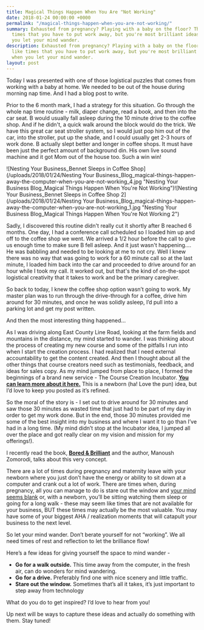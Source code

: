 ```yaml
---
title: Magical Things Happen When You Are "Not Working"
date: 2018-01-24 00:00:00 +0000
permalink: "/magical-things-happen-when-you-are-not-working/"
summary: Exhausted from pregnancy? Playing with a baby on the floor? These seem like
  times that you have to put work away, but you're most brilliant ideas can come when
  you let your mind wander.
description: Exhausted from pregnancy? Playing with a baby on the floor? These seem
  like times that you have to put work away, but you're most brilliant ideas can come
  when you let your mind wander.
layout: post
---
```

Today I was presented with one of those logistical puzzles that comes from working with a baby at home. We needed to be out of the house during morning nap time. And I had a blog post to write.

Prior to the 6 month mark, I had a strategy for this situation. Go through the whole nap time routine - milk, diaper change, read a book, and then into the car seat. B would usually fall asleep during the 10 minute drive to the coffee shop. And if he didn't, a quick walk around the block would do the trick. We have this great car seat stroller system, so I would just pop him out of the car, into the stroller, put up the shade, and I could usually get 2-3 hours of work done. B actually slept better and longer in coffee shops. It must have been just the perfect amount of background din. His own live sound machine and it got Mom out of the house too. Such a win win!

![Nesting Your Business_Bennet Sleeps in Coffee Shop](/uploads/2018/01/24/Nesting Your Business_Blog_magical-things-happen-away-the-computer-when-you-are-not-working_4.jpg "Nesting Your Business Blog_Magical Things Happen When You're Not Working")![Nesting Your Business_Bennet Sleeps in Coffee Shop 2](/uploads/2018/01/24/Nesting Your Business_Blog_magical-things-happen-away-the-computer-when-you-are-not-working_1.jpg "Nesting Your Business Blog_Magical Things Happen When You're Not Working 2")

Sadly, I discovered this routine didn't really cut it shortly after B reached 6 months. One day, I had a conference call scheduled so I loaded him up and off to the coffee shop we went. We arrived a 1/2 hour before the call to give us enough time to make sure B fell asleep. And it just wasn't happening…. He was babbling and needed to be looking at me to not cry. Well I knew there was no way that was going to work for a 60 minute call so at the last minute, I loaded him back into the car and proceeded to drive around for an hour while I took my call. It worked out, but that's the kind of on-the-spot logistical creativity that it takes to work and be the primary caregiver. 

So back to today, I knew the coffee shop option wasn’t going to work. My master plan was to run through the drive-through for a coffee, drive him around for 30 minutes, and once he was solidly asleep, I’d pull into a parking lot and get my post written. 

And then the most interesting thing happened...

As I was driving along East County Line Road, looking at the farm fields and mountains in the distance, my mind started to wander. I was thinking about the process of creating my new course and some of the pitfalls I run into when I start the creation process. I had realized that I need external accountability to get the content created. And then I thought about all the other things that course creators need such as testimonials, feedback, and ideas for sales copy. As my mind jumped from place to place, I formed the beginnings of a brand new service - The Course Creation Incubator. [**You can learn more about it here.**](https://go.nestingyourbusiness.com/course_creation_incubator_interest "Nesting Your Business_Course Creation Incubator") This is a newborn (ha! Love the pun) idea, but I’d love to keep you posted as it’s refined.

So the moral of the story is - I set out to drive around for 30 minutes and saw those 30 minutes as wasted time that just had to be part of my day in order to get my work done. But in the end, those 30 minutes provided me some of the best insight into my business and where I want it to go than I’ve had in a long time. (My mind didn’t stop at the Incubator idea, I jumped all over the place and got really clear on my vision and mission for my offerings!).

I recently read the book, [**Bored & Brilliant**](http://amzn.to/2DvCy6a "Nesting Your Business_Bored & Brilliant Book Recommendation") and the author, Manoush Zomorodi, talks about this very concept. 

There are a lot of times during pregnancy and maternity leave with your newborn where you just don’t have the energy or ability to sit down at a computer and crank out a lot of work. There are times when, during pregnancy, all you can manage to do is stare out the window and [your mind seems blank](http://nestingyourbusiness.com/my-baby-ate-my-creativity/ "Nesting Your Business_My Baby Ate My Creativity") or, with a newborn, you’ll be sitting watching them sleep or going for a long walk - these may seem like times that are not available for your business, BUT these times may actually be the most valuable. You may have some of your biggest AHA / realization moments that will catapult your business to the next level.

So let your mind wander. Don’t berate yourself for not “working”. We all need times of rest and reflection to let the brilliance flow!

Here’s a few ideas for giving yourself the space to mind wander -

* **Go for a walk outside.** This time away from the computer, in the fresh air, can do wonders for mind wandering.
* **Go for a drive.** Preferably find one with nice scenery and little traffic.
* **Stare out the window.** Sometimes that’s all it takes, it’s just important to step away from technology

What do you do to get inspired? I’d love to hear from you!

Up next will be ways to capture these ideas and actually do something with them. Stay tuned!